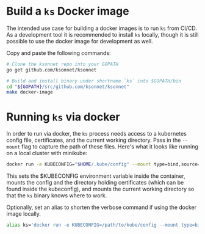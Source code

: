 # Build a `ks` Docker image

The intended use case for building a docker images is to run `ks` from CI/CD. As a development tool it is recommended to install `ks` locally, though it is still possible to use the docker image for development as well.

Copy and paste the following commands:
```bash
# Clone the ksonnet repo into your GOPATH
go get github.com/ksonnet/ksonnet

# Build and install binary under shortname `ks` into $GOPATH/bin
cd "${GOPATH}/src/github.com/ksonnet/ksonnet"
make docker-image
```

# Running `ks` via docker

In order to run via docker, the `ks` process needs access to a kubernetes config file, certificates, and the current working directory. Pass in the `--mount` flag to capture the path of these files. Here's what it looks like running on a local cluster with minikube:

```bash
docker run -e KUBECONFIG="$HOME/.kube/config" --mount type=bind,source="$HOME/.kube/config",target="$HOME/.kube/config" --mount type=bind,source="$HOME/.minikube",target="$HOME/.minikube" --mount type=bind,source="/tmp",target="/tmp" --mount type=bind,source="$(pwd)",target="$(pwd)" --network host -w "$(pwd)" ks:v0.12.0 --help
```

This sets the $KUBECONFIG environment variable inside the container, mounts the config and the directory holding certificates (which can be found inside the kubeconfig), and mounts the current working directory so that the `ks` binary knows where to work.

Optionally, set an alias to shorten the verbose command if using the docker image locally.

```bash
alias ks='docker run -e KUBECONFIG=/path/to/kube/config --mount type=bind,source=/path/to/kube/config,target=/path/to/kube/config --mount type=bind,source=/path/to/cert/dir,target=/path/to/cert/dir --mount type=bind,source="/tmp",target="/tmp" --mount type=bind,source="$(pwd)",target="$(pwd)" --network host -w "$(pwd)" ks:v0.12.0'
```
